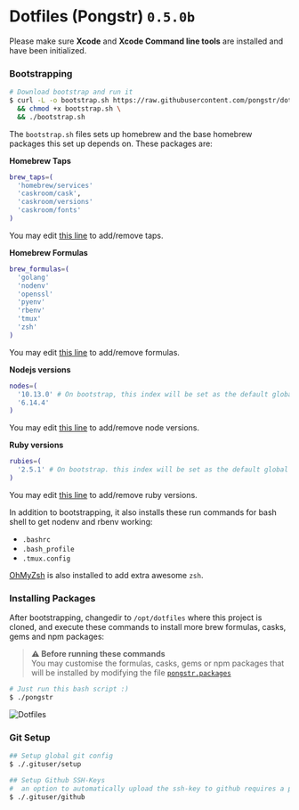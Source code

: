 Dotfiles (Pongstr) `0.5.0b`
===

Please make sure **Xcode** and **Xcode Command line tools** are installed and have been initialized.

### Bootstrapping

```bash
# Download bootstrap and run it
$ curl -L -o bootstrap.sh https://raw.githubusercontent.com/pongstr/dotfiles/master/bootstrap.sh \
  && chmod +x bootstrap.sh \
  && ./bootstrap.sh
```

The `bootstrap.sh` files sets up homebrew and the base homebrew packages this set up depends on.
These packages are:

**Homebrew Taps**

```bash
brew_taps=(
  'homebrew/services'
  'caskroom/cask',
  'caskroom/versions'
  'caskroom/fonts'
)
```

You may edit [this line](https://github.com/pongstr/dotfiles/blob/master/bootstrap.sh#L3) to
add/remove taps.

**Homebrew Formulas**

```bash
brew_formulas=(
  'golang'
  'nodenv'
  'openssl'
  'pyenv'
  'rbenv'
  'tmux'
  'zsh'
)
```

You may edit [this line](https://github.com/pongstr/dotfiles/blob/master/bootstrap.sh#L10) to
add/remove formulas.


**Nodejs versions**

```bash
nodes=(
  '10.13.0' # On bootstrap, this index will be set as the default global version
  '6.14.4'
)
```

You may edit [this line](https://github.com/pongstr/dotfiles/blob/master/bootstrap.sh#L18) to
add/remove node versions.

**Ruby versions**

```bash
rubies=(
  '2.5.1' # On bootstrap. this index will be set as the default global version
)
```

You may edit [this line](https://github.com/pongstr/dotfiles/blob/master/bootstrap.sh#L23) to
add/remove ruby versions.

In addition to bootstrapping, it also installs these run commands for bash shell to get
nodenv and rbenv working:

- `.bashrc`
- `.bash_profile `
- `.tmux.config`

[OhMyZsh](https://github.com/robbyrussell/oh-my-zsh) is also installed to add extra awesome `zsh`.

### Installing Packages

After bootstrapping, changedir to `/opt/dotfiles` where this project is cloned, and execute these
commands to install more brew formulas, casks, gems and npm packages:

> **⚠️ Before running these commands**<br>
> You may customise the formulas, casks, gems or npm packages that will be installed by modifying
> the file [`pongstr.packages`](https://github.com/pongstr/dotfiles/blob/master/pongstr.packages)

```bash
# Just run this bash script :)
$ ./pongstr
```

![Dotfiles](https://i.imgur.com/TerhqiG.png)

### Git Setup

```bash
## Setup global git config
$ ./.gituser/setup

## Setup Github SSH-Keys
#  an option to automatically upload the ssh-key to github requires a personal access token
$ ./.gituser/github
```

